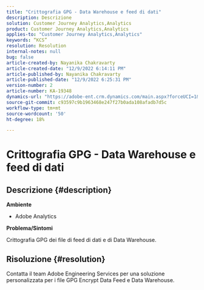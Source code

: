 ```yaml
---
title: "Crittografia GPG - Data Warehouse e feed di dati"
description: Descrizione
solution: Customer Journey Analytics,Analytics
product: Customer Journey Analytics,Analytics
applies-to: "Customer Journey Analytics,Analytics"
keywords: “KCS”
resolution: Resolution
internal-notes: null
bug: false
article-created-by: Nayanika Chakravarty
article-created-date: "12/9/2022 6:14:11 PM"
article-published-by: Nayanika Chakravarty
article-published-date: "12/9/2022 6:25:31 PM"
version-number: 2
article-number: KA-19348
dynamics-url: "https://adobe-ent.crm.dynamics.com/main.aspx?forceUCI=1&pagetype=entityrecord&etn=knowledgearticle&id=9e99a045-ed77-ed11-81aa-6045bd006b3d"
source-git-commit: c93597c9b1963468e247f27b0ada108afadb7d5c
workflow-type: tm+mt
source-wordcount: '50'
ht-degree: 18%

---
```


# Crittografia GPG - Data Warehouse e feed di dati

## Descrizione {#description}


<b>Ambiente</b>

- Adobe Analytics

<b>Problema/Sintomi</b>

Crittografia GPG dei file di feed di dati e di Data Warehouse.


## Risoluzione {#resolution}


Contatta il team Adobe Engineering Services per una soluzione personalizzata per i file GPG Encrypt Data Feed e Data Warehouse.
